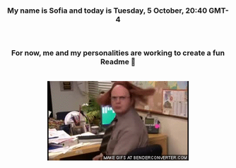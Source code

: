 


<div align="center">
<h3 >My name is Sofia and today is Tuesday, 5 October, 20:40 GMT-4</h3><br>
<h3 >For now, me and my personalities are working to create a fun Readme 👋
</h3><br>
<img src='img/dwight.gif' alt='working...'/>
</div>
